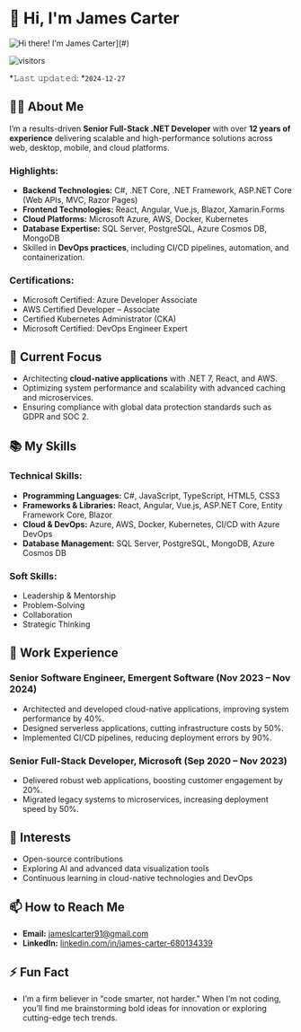 # :wave: Hi, I'm James Carter

<img src="https://cdn.discordapp.com/attachments/955384407072579594/1322828554160832512/dr9k6pr.gif" alt="Hi there! I'm James Carter" title="Hi there! I'm James Carter"/>](#)

![visitors](https://vbr.nathanchung.dev/badge?page_id=JamesCarter.JamesCarter&color=blue)

*𝙻𝚊𝚜𝚝 𝚞𝚙𝚍𝚊𝚝𝚎𝚍: *`2024-12-27`

## :man_technologist: About Me

I’m a results-driven **Senior Full-Stack .NET Developer** with over **12 years of experience** delivering scalable and high-performance solutions across web, desktop, mobile, and cloud platforms. 

### Highlights:
- **Backend Technologies:** C#, .NET Core, .NET Framework, ASP.NET Core (Web APIs, MVC, Razor Pages)
- **Frontend Technologies:** React, Angular, Vue.js, Blazor, Xamarin.Forms
- **Cloud Platforms:** Microsoft Azure, AWS, Docker, Kubernetes
- **Database Expertise:** SQL Server, PostgreSQL, Azure Cosmos DB, MongoDB
- Skilled in **DevOps practices**, including CI/CD pipelines, automation, and containerization.

### Certifications:
- Microsoft Certified: Azure Developer Associate
- AWS Certified Developer – Associate
- Certified Kubernetes Administrator (CKA)
- Microsoft Certified: DevOps Engineer Expert

## :telescope: Current Focus

- Architecting **cloud-native applications** with .NET 7, React, and AWS.
- Optimizing system performance and scalability with advanced caching and microservices.
- Ensuring compliance with global data protection standards such as GDPR and SOC 2.

## :books: My Skills

### Technical Skills:
- **Programming Languages:** C#, JavaScript, TypeScript, HTML5, CSS3
- **Frameworks & Libraries:** React, Angular, Vue.js, ASP.NET Core, Entity Framework Core, Blazor
- **Cloud & DevOps:** Azure, AWS, Docker, Kubernetes, CI/CD with Azure DevOps
- **Database Management:** SQL Server, PostgreSQL, MongoDB, Azure Cosmos DB

### Soft Skills:
- Leadership & Mentorship
- Problem-Solving
- Collaboration
- Strategic Thinking

## :briefcase: Work Experience

### Senior Software Engineer, **Emergent Software** (Nov 2023 – Nov 2024)
- Architected and developed cloud-native applications, improving system performance by 40%.
- Designed serverless applications, cutting infrastructure costs by 50%.
- Implemented CI/CD pipelines, reducing deployment errors by 90%.

### Senior Full-Stack Developer, **Microsoft** (Sep 2020 – Nov 2023)
- Delivered robust web applications, boosting customer engagement by 20%.
- Migrated legacy systems to microservices, increasing deployment speed by 50%.

## :seedling: Interests
- Open-source contributions
- Exploring AI and advanced data visualization tools
- Continuous learning in cloud-native technologies and DevOps

## :mailbox: How to Reach Me

- **Email:** jameslcarter91@gmail.com
- **LinkedIn:** [linkedin.com/in/james-carter-680134339](https://linkedin.com/in/james-carter-680134339)

## :zap: Fun Fact
- I’m a firm believer in "code smarter, not harder." When I’m not coding, you’ll find me brainstorming bold ideas for innovation or exploring cutting-edge tech trends.
